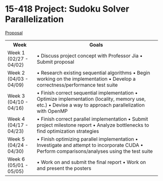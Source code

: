 # 15-418 Project: Sudoku Solver Parallelization 
<a href="https://amikhale.github.io/proposal"> Proposal </a>

<table>
  <tr>
    <th>Week</th>
    <th>Goals</th>
  </tr>
  <tr>
    <td>Week 1 (02/27 - 04/02)</td>
    <td>•	Discuss project concept with Professor Jia
        •	Submit proposal
</td>
  </tr>
  <tr>
    <td>Week 2 (04/03 - 04/09)
</td>
    <td>•	Research existing sequential algorithms
•	Begin working on the implementation
•	Develop a correctness/performance test suite
</td>
  </tr>
    <tr>
    <td>Week 3 (04/10 - 04/16)

</td>
    <td>•	Finish correct sequential implementation
•	 Optimize implementation (locality, memory use, etc.)
•	Devise a way to approach parallelization with OpenMP

</td>
  </tr>
    <tr>
    <td>Week 4 (04/17 - 04/23)

</td>
    <td>•	Finish correct parallel implementation
•	Submit project milestone report
•	Analyze bottlenecks to find optimization strategies

</td>
  </tr>
    <tr>
    <td>Week 5 (04/24 - 04/30)

</td>
    <td>•	Finish optimizing parallel implementation
•	Investigate and attempt to incorporate CUDA 
•	Perform comparisons/analyses using the test suite

</td>
  </tr>
    <tr>
    <td>Week 6
(05/01 - 05/05)

</td>
    <td>•	Work on and submit the final report 
•	Work on and present the posters

</td>
  </tr>
</table> 
